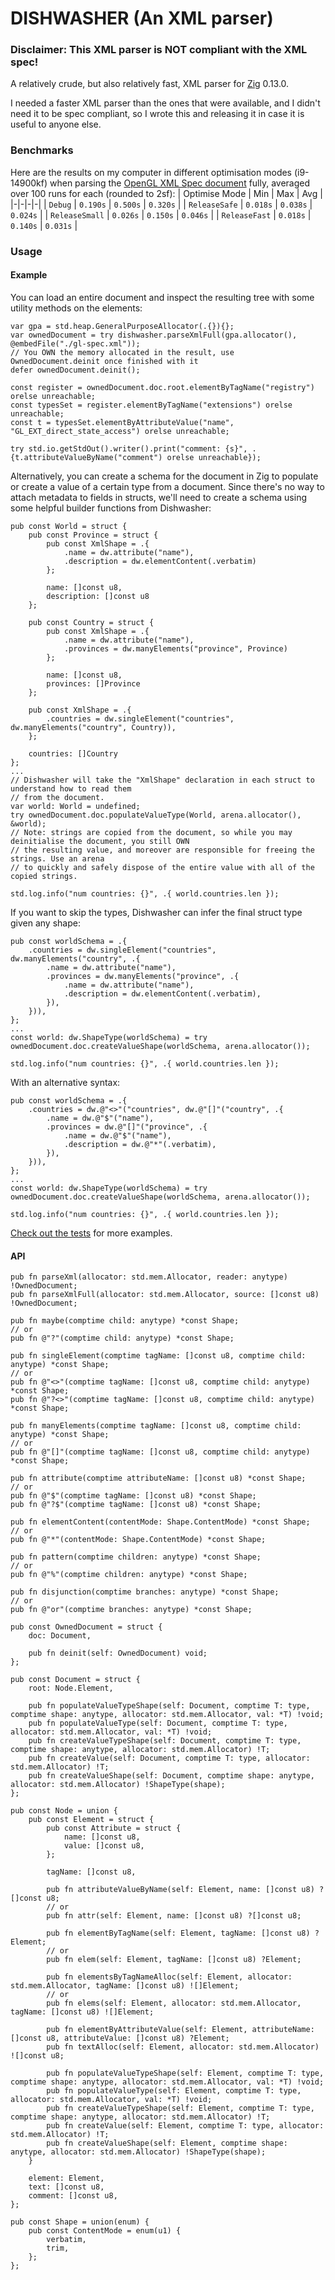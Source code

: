 # DISHWASHER (An XML parser)

### Disclaimer: This XML parser is **NOT** compliant with the XML spec!

A relatively crude, but also relatively fast, XML parser for [Zig](https://ziglang.org) 0.13.0.

I needed a faster XML parser than the ones that were available, and I didn't need it to be spec compliant, so I wrote this and releasing it in case it is useful to anyone else.

### Benchmarks
Here are the results on my computer in different optimisation modes (i9-14900kf) when parsing the [OpenGL XML Spec document](https://github.com/KhronosGroup/OpenGL-Registry/blob/main/xml/gl.xml) fully, averaged over 100 runs for each (rounded to 2sf):
| Optimise Mode | Min | Max | Avg |
|-|-|-|-|
| `Debug` | `0.190s` | `0.500s` | `0.320s` |
| `ReleaseSafe` | `0.018s` | `0.038s` | `0.024s` |
| `ReleaseSmall` | `0.026s` | `0.150s` | `0.046s` |
| `ReleaseFast` | `0.018s` | `0.140s` | `0.031s` |

### Usage
#### Example
You can load an entire document and inspect the resulting tree with some utility methods on the elements:
```zig
var gpa = std.heap.GeneralPurposeAllocator(.{}){};
var ownedDocument = try dishwasher.parseXmlFull(gpa.allocator(), @embedFile("./gl-spec.xml"));
// You OWN the memory allocated in the result, use OwnedDocument.deinit once finished with it
defer ownedDocument.deinit();

const register = ownedDocument.doc.root.elementByTagName("registry") orelse unreachable;
const typesSet = register.elementByTagName("extensions") orelse unreachable;
const t = typesSet.elementByAttributeValue("name", "GL_EXT_direct_state_access") orelse unreachable;

try std.io.getStdOut().writer().print("comment: {s}", .{t.attributeValueByName("comment") orelse unreachable});
```

Alternatively, you can create a schema for the document in Zig to populate or create a value of a certain type from a document. Since there's no way to attach metadata to fields in structs, we'll need to create a schema using some helpful builder functions from Dishwasher:
```zig
pub const World = struct {
    pub const Province = struct {
        pub const XmlShape = .{
            .name = dw.attribute("name"),
            .description = dw.elementContent(.verbatim)
        };

        name: []const u8,
        description: []const u8
    };

    pub const Country = struct {
        pub const XmlShape = .{
            .name = dw.attribute("name"),
            .provinces = dw.manyElements("province", Province)
        };

        name: []const u8,
        provinces: []Province
    };

    pub const XmlShape = .{
        .countries = dw.singleElement("countries", dw.manyElements("country", Country)),
    };

    countries: []Country
};
...
// Dishwasher will take the "XmlShape" declaration in each struct to understand how to read them
// from the document.
var world: World = undefined;
try ownedDocument.doc.populateValueType(World, arena.allocator(), &world);
// Note: strings are copied from the document, so while you may deinitialise the document, you still OWN
// the resulting value, and moreover are responsible for freeing the strings. Use an arena
// to quickly and safely dispose of the entire value with all of the copied strings.

std.log.info("num countries: {}", .{ world.countries.len });
```

If you want to skip the types, Dishwasher can infer the final struct type given any shape:
```zig
pub const worldSchema = .{
    .countries = dw.singleElement("countries", dw.manyElements("country", .{
        .name = dw.attribute("name"),
        .provinces = dw.manyElements("province", .{
            .name = dw.attribute("name"),
            .description = dw.elementContent(.verbatim),
        }),
    })),
};
...
const world: dw.ShapeType(worldSchema) = try ownedDocument.doc.createValueShape(worldSchema, arena.allocator());

std.log.info("num countries: {}", .{ world.countries.len });
```
With an alternative syntax:
```zig
pub const worldSchema = .{
    .countries = dw.@"<>"("countries", dw.@"[]"("country", .{
        .name = dw.@"$"("name"),
        .provinces = dw.@"[]"("province", .{
            .name = dw.@"$"("name"),
            .description = dw.@"*"(.verbatim),
        }),
    })),
};
...
const world: dw.ShapeType(worldSchema) = try ownedDocument.doc.createValueShape(worldSchema, arena.allocator());

std.log.info("num countries: {}", .{ world.countries.len });
```

[Check out the tests](https://github.com/edqx/dishwasher/blob/master/src/main.zig) for more examples.

#### API

```zig
pub fn parseXml(allocator: std.mem.Allocator, reader: anytype) !OwnedDocument;
pub fn parseXmlFull(allocator: std.mem.Allocator, source: []const u8) !OwnedDocument;

pub fn maybe(comptime child: anytype) *const Shape;
// or
pub fn @"?"(comptime child: anytype) *const Shape;

pub fn singleElement(comptime tagName: []const u8, comptime child: anytype) *const Shape;
// or
pub fn @"<>"(comptime tagName: []const u8, comptime child: anytype) *const Shape;
pub fn @"?<>"(comptime tagName: []const u8, comptime child: anytype) *const Shape;

pub fn manyElements(comptime tagName: []const u8, comptime child: anytype) *const Shape;
// or
pub fn @"[]"(comptime tagName: []const u8, comptime child: anytype) *const Shape;

pub fn attribute(comptime attributeName: []const u8) *const Shape;
// or
pub fn @"$"(comptime tagName: []const u8) *const Shape;
pub fn @"?$"(comptime tagName: []const u8) *const Shape;

pub fn elementContent(contentMode: Shape.ContentMode) *const Shape;
// or
pub fn @"*"(contentMode: Shape.ContentMode) *const Shape;

pub fn pattern(comptime children: anytype) *const Shape;
// or
pub fn @"%"(comptime children: anytype) *const Shape;

pub fn disjunction(comptime branches: anytype) *const Shape;
// or
pub fn @"or"(comptime branches: anytype) *const Shape;

pub const OwnedDocument = struct {
    doc: Document,

    pub fn deinit(self: OwnedDocument) void;
};

pub const Document = struct {
    root: Node.Element,

    pub fn populateValueTypeShape(self: Document, comptime T: type, comptime shape: anytype, allocator: std.mem.Allocator, val: *T) !void;
    pub fn populateValueType(self: Document, comptime T: type, allocator: std.mem.Allocator, val: *T) !void;
    pub fn createValueTypeShape(self: Document, comptime T: type, comptime shape: anytype, allocator: std.mem.Allocator) !T;
    pub fn createValue(self: Document, comptime T: type, allocator: std.mem.Allocator) !T;
    pub fn createValueShape(self: Document, comptime shape: anytype, allocator: std.mem.Allocator) !ShapeType(shape);
};

pub const Node = union {
    pub const Element = struct {
        pub const Attribute = struct {
            name: []const u8,
            value: []const u8,
        };

        tagName: []const u8,

        pub fn attributeValueByName(self: Element, name: []const u8) ?[]const u8;
        // or
        pub fn attr(self: Element, name: []const u8) ?[]const u8;

        pub fn elementByTagName(self: Element, tagName: []const u8) ?Element;
        // or
        pub fn elem(self: Element, tagName: []const u8) ?Element;

        pub fn elementsByTagNameAlloc(self: Element, allocator: std.mem.Allocator, tagName: []const u8) ![]Element;
        // or
        pub fn elems(self: Element, allocator: std.mem.Allocator, tagName: []const u8) ![]Element;

        pub fn elementByAttributeValue(self: Element, attributeName: []const u8, attributeValue: []const u8) ?Element;
        pub fn textAlloc(self: Element, allocator: std.mem.Allocator) ![]const u8;
        
        pub fn populateValueTypeShape(self: Element, comptime T: type, comptime shape: anytype, allocator: std.mem.Allocator, val: *T) !void;
        pub fn populateValueType(self: Element, comptime T: type, allocator: std.mem.Allocator, val: *T) !void;
        pub fn createValueTypeShape(self: Element, comptime T: type, comptime shape: anytype, allocator: std.mem.Allocator) !T;
        pub fn createValue(self: Element, comptime T: type, allocator: std.mem.Allocator) !T;
        pub fn createValueShape(self: Element, comptime shape: anytype, allocator: std.mem.Allocator) !ShapeType(shape);
    }

    element: Element,
    text: []const u8,
    comment: []const u8,
};

pub const Shape = union(enum) {
    pub const ContentMode = enum(u1) {
        verbatim,
        trim,
    };
};
```
